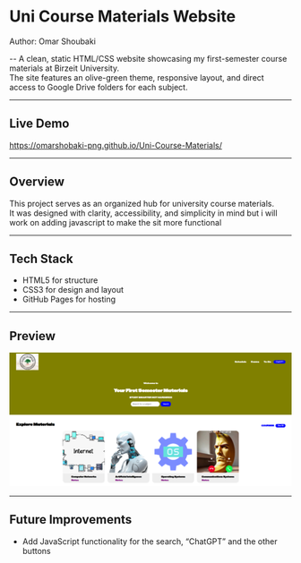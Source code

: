 # Uni Course Materials Website
Author: Omar Shoubaki

--
A clean, static HTML/CSS website showcasing my first-semester course materials at Birzeit University.  
The site features an olive-green theme, responsive layout, and direct access to Google Drive folders for each subject.

---

## Live Demo
https://omarshobaki-png.github.io/Uni-Course-Materials/

---

## Overview
This project serves as an organized hub for university course materials.  
It was designed with clarity, accessibility, and simplicity in mind but i will work 
on adding javascript to make the sit more functional

---

## Tech Stack
- HTML5 for structure  
- CSS3 for design and layout  
- GitHub Pages for hosting  

---


## Preview
![Site Preview](Screenshot.png)

---

## Future Improvements
- Add JavaScript functionality for the search, “ChatGPT” and the other buttons

  
